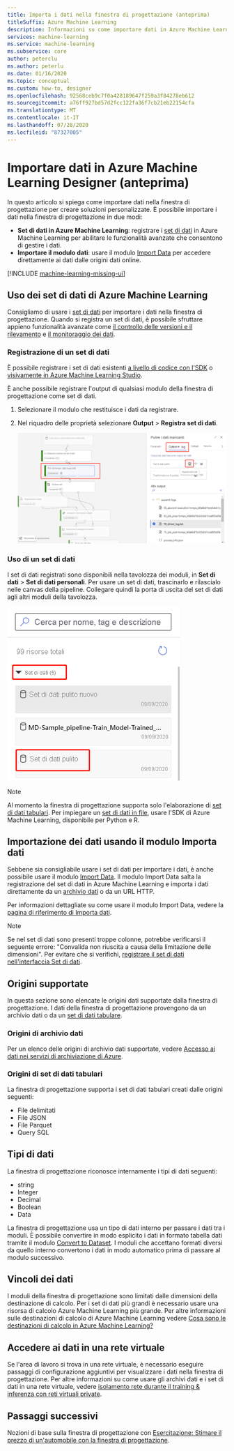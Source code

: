 ```yaml
---
title: Importa i dati nella finestra di progettazione (anteprima)
titleSuffix: Azure Machine Learning
description: Informazioni su come importare dati in Azure Machine Learning Designer (anteprima) da varie origini dati.
services: machine-learning
ms.service: machine-learning
ms.subservice: core
author: peterclu
ms.author: peterlu
ms.date: 01/16/2020
ms.topic: conceptual
ms.custom: how-to, designer
ms.openlocfilehash: 92568ceb9c7f0a428189647f259a3f84278eb612
ms.sourcegitcommit: a76ff927bd57d2fcc122fa36f7cb21eb22154cfa
ms.translationtype: MT
ms.contentlocale: it-IT
ms.lasthandoff: 07/28/2020
ms.locfileid: "87327005"
---
```

# <a name="import-data-into-azure-machine-learning-designer-preview"></a>Importare dati in Azure Machine Learning Designer (anteprima)

In questo articolo si spiega come importare dati nella finestra di progettazione per creare soluzioni personalizzate. È possibile importare i dati nella finestra di progettazione in due modi: 

* **Set di dati in Azure Machine Learning**: registrare i [set di dati](concept-data.md#datasets) in Azure Machine Learning per abilitare le funzionalità avanzate che consentono di gestire i dati.
* **Importare il modulo dati**: usare il modulo [Import Data](algorithm-module-reference/import-data.md) per accedere direttamente ai dati dalle origini dati online.

[!INCLUDE [machine-learning-missing-ui](../../includes/machine-learning-missing-ui.md)]

## <a name="use-azure-machine-learning-datasets"></a>Uso dei set di dati di Azure Machine Learning

Consigliamo di usare i [set di dati](concept-data.md#datasets) per importare i dati nella finestra di progettazione. Quando si registra un set di dati, è possibile sfruttare appieno funzionalità avanzate come [il controllo delle versioni e il rilevamento](how-to-version-track-datasets.md) e [il monitoraggio dei dati](how-to-monitor-datasets.md).

### <a name="register-a-dataset"></a>Registrazione di un set di dati

È possibile registrare i set di dati esistenti [a livello di codice con l'SDK](how-to-create-register-datasets.md#use-the-sdk) o [visivamente in Azure Machine Learning Studio](how-to-create-register-datasets.md#use-the-ui).

È anche possibile registrare l'output di qualsiasi modulo della finestra di progettazione come set di dati.

1. Selezionare il modulo che restituisce i dati da registrare.

1. Nel riquadro delle proprietà selezionare **Output** > **Registra set di dati**.

    ![Screenshot che mostra come passare all'opzione Registra set di dati](media/how-to-designer-import-data/register-dataset-designer.png)

### <a name="use-a-dataset"></a>Uso di un set di dati

I set di dati registrati sono disponibili nella tavolozza dei moduli, in **Set di dati** > **Set di dati personali**. Per usare un set di dati, trascinarlo e rilascialo nelle canvas della pipeline. Collegare quindi la porta di uscita del set di dati agli altri moduli della tavolozza.

![Screenshot che mostra la posizione dei set di dati salvati nella tavolozza della finestra di progettazione](media/how-to-designer-import-data/use-datasets-designer.png)


> [!NOTE]
> Al momento la finestra di progettazione supporta solo l'elaborazione di [set di dati tabulari](how-to-create-register-datasets.md#dataset-types). Per impiegare un [set di dati in file](how-to-create-register-datasets.md#dataset-types), usare l'SDK di Azure Machine Learning, disponibile per Python e R.

## <a name="import-data-using-the-import-data-module"></a>Importazione dei dati usando il modulo Importa dati

Sebbene sia consigliabile usare i set di dati per importare i dati, è anche possibile usare il modulo [Import Data](algorithm-module-reference/import-data.md). Il modulo Import Data salta la registrazione del set di dati in Azure Machine Learning e importa i dati direttamente da un [archivio dati](concept-data.md#datastores) o da un URL HTTP.

Per informazioni dettagliate su come usare il modulo Import Data, vedere la [pagina di riferimento di Importa dati](algorithm-module-reference/import-data.md).

> [!NOTE]
> Se nel set di dati sono presenti troppe colonne, potrebbe verificarsi il seguente errore: "Convalida non riuscita a causa della limitazione delle dimensioni". Per evitare che si verifichi, [registrare il set di dati nell'interfaccia Set di dati](how-to-create-register-datasets.md#use-the-ui).

## <a name="supported-sources"></a>Origini supportate

In questa sezione sono elencate le origini dati supportate dalla finestra di progettazione. I dati della finestra di progettazione provengono da un archivio dati o da un [set di dati tabulare](how-to-create-register-datasets.md#dataset-types).

### <a name="datastore-sources"></a>Origini di archivio dati
Per un elenco delle origini di archivio dati supportate, vedere [Accesso ai dati nei servizi di archiviazione di Azure](how-to-access-data.md#supported-data-storage-service-types).

### <a name="tabular-dataset-sources"></a>Origini di set di dati tabulari

La finestra di progettazione supporta i set di dati tabulari creati dalle origini seguenti:
 * File delimitati
 * File JSON
 * File Parquet
 * Query SQL

## <a name="data-types"></a>Tipi di dati

La finestra di progettazione riconosce internamente i tipi di dati seguenti:

* string
* Integer
* Decimal
* Boolean
* Data

La finestra di progettazione usa un tipo di dati interno per passare i dati tra i moduli. È possibile convertire in modo esplicito i dati in formato tabella dati tramite il modulo [Convert to Dataset](algorithm-module-reference/convert-to-dataset.md). I moduli che accettano formati diversi da quello interno convertono i dati in modo automatico prima di passare al modulo successivo.

## <a name="data-constraints"></a>Vincoli dei dati

I moduli della finestra di progettazione sono limitati dalle dimensioni della destinazione di calcolo. Per i set di dati più grandi è necessario usare una risorsa di calcolo Azure Machine Learning più grande. Per altre informazioni sulle destinazioni di calcolo di Azure Machine Learning vedere [Cosa sono le destinazioni di calcolo in Azure Machine Learning?](concept-compute-target.md#azure-machine-learning-compute-managed)

## <a name="access-data-in-a-virtual-network"></a>Accedere ai dati in una rete virtuale

Se l'area di lavoro si trova in una rete virtuale, è necessario eseguire passaggi di configurazione aggiuntivi per visualizzare i dati nella finestra di progettazione. Per altre informazioni su come usare gli archivi dati e i set di dati in una rete virtuale, vedere [isolamento rete durante il training & inferenza con reti virtuali private](how-to-enable-virtual-network.md#machine-learning-studio).

## <a name="next-steps"></a>Passaggi successivi

Nozioni di base sulla finestra di progettazione con [Esercitazione: Stimare il prezzo di un'automobile con la finestra di progettazione](tutorial-designer-automobile-price-train-score.md).
